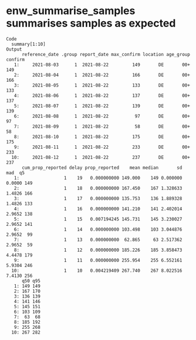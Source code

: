 # enw_summarise_samples summarises samples as expected

    Code
      summary[1:10]
    Output
          reference_date .group report_date max_confirm location age_group confirm
       1:     2021-08-03      1  2021-08-22         149       DE       00+     149
       2:     2021-08-04      1  2021-08-22         166       DE       00+     166
       3:     2021-08-05      1  2021-08-22         133       DE       00+     133
       4:     2021-08-06      1  2021-08-22         137       DE       00+     137
       5:     2021-08-07      1  2021-08-22         139       DE       00+     139
       6:     2021-08-08      1  2021-08-22          97       DE       00+      97
       7:     2021-08-09      1  2021-08-22          58       DE       00+      58
       8:     2021-08-10      1  2021-08-22         175       DE       00+     175
       9:     2021-08-11      1  2021-08-22         233       DE       00+     233
      10:     2021-08-12      1  2021-08-22         237       DE       00+     237
          cum_prop_reported delay prop_reported    mean median       sd    mad  q5
       1:                 1    19   0.000000000 149.000    149 0.000000 0.0000 149
       2:                 1    18   0.000000000 167.450    167 1.328633 1.4826 166
       3:                 1    17   0.000000000 135.753    136 1.889328 1.4826 133
       4:                 1    16   0.000000000 141.210    141 2.402014 2.9652 138
       5:                 1    15   0.007194245 145.731    145 3.230027 2.9652 141
       6:                 1    14   0.000000000 103.498    103 3.044876 2.9652  99
       7:                 1    13   0.000000000  62.865     63 2.517362 2.9652  59
       8:                 1    12   0.000000000 185.226    185 3.858473 4.4478 179
       9:                 1    11   0.000000000 255.954    255 6.552161 5.9304 246
      10:                 1    10   0.004219409 267.740    267 8.022516 7.4130 256
          q50 q95
       1: 149 149
       2: 167 170
       3: 136 139
       4: 141 146
       5: 145 151
       6: 103 109
       7:  63  68
       8: 185 192
       9: 255 268
      10: 267 282

